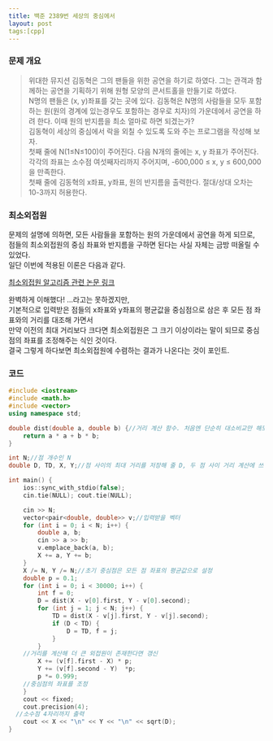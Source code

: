```yaml
---
title: 백준 2389번 세상의 중심에서
layout: post
tags:[cpp]
---
```

### 문제 개요
> 위대한 뮤지션 김동혁은 그의 팬들을 위한 공연을 하기로 하였다. 그는 관객과 함께하는 공연을 기획하기 위해 원형 모양의 콘서트홀을 만들기로 하였다.  
> N명의 팬들은 (x, y)좌표를 갖는 곳에 있다. 김동혁은 N명의 사람들을 모두 포함하는 원(원의 경계에 있는경우도 포함하는 경우로 치자)의 가운데에서 공연을 하려 한다. 이때 원의 반지름을 최소 얼마로 하면 되겠는가?  
> 김동혁이 세상의 중심에서 락을 외칠 수 있도록 도와 주는 프로그램을 작성해 보자.  
> 첫째 줄에 N(1≤N≤100)이 주어진다. 다음 N개의 줄에는 x, y 좌표가 주어진다. 각각의 좌표는 소수점 여섯째자리까지 주어지며, -600,000 ≤ x, y ≤ 600,000을 만족한다.  
> 첫째 줄에 김동혁의 x좌표, y좌표, 원의 반지름을 출력한다. 절대/상대 오차는 10-3까지 허용한다.

### 최소외접원
문제의 설명에 의하면, 모든 사람들을 포함하는 원의 가운데에서 공연을 하게 되므로,  
점들의 최소외접원의 중심 좌표와 반지름을 구하면 된다는 사실 자체는 금방 떠올릴 수 있었다.  
일단 이번에 적용된 이론은 다음과 같다.

[최소외접원 알고리즘 관련 논문 링크](http://dspace.mit.edu/bitstream/handle/1721.1/4015/HPCES024.pdf?sequence=2)

완벽하게 이해했다! ...라고는 못하겠지만,  
기본적으로 입력받은 점들의 x좌표와 y좌표의 평균값을 중심점으로 삼은 후 모든 점 좌표와의 거리를 대조해 가면서  
만약 이전의 최대 거리보다 크다면 최소외접원은 그 크기 이상이라는 말이 되므로 중심점의 좌표를 조정해주는 식인 것이다.  
결국 그렇게 하다보면 최소외접원에 수렴하는 결과가 나온다는 것이 포인트.
### 코드
```c++
#include <iostream>
#include <math.h>
#include <vector>
using namespace std;

double dist(double a, double b) {//거리 계산 함수. 처음엔 단순히 대소비교만 해도 되니 루트 연산은 출력할떄 하기로 한다.
	return a * a + b * b;
}

int N;//점 개수인 N
double D, TD, X, Y;//점 사이의 최대 거리를 저장해 줄 D, 두 점 사이 거리 계산에 쓰일 변수 TD, 외접원 중심점 좌표가 될 X, Y

int main() {
	ios::sync_with_stdio(false);
	cin.tie(NULL); cout.tie(NULL);

	cin >> N;
	vector<pair<double, double>> v;//입력받을 벡터
	for (int i = 0; i < N; i++) {
		double a, b;
		cin >> a >> b;
		v.emplace_back(a, b);
		X += a, Y += b;
	}
	X /= N, Y /= N;//초기 중심점은 모든 점 좌표의 평균값으로 설정
	double p = 0.1;
	for (int i = 0; i < 30000; i++) {
		int f = 0;
		D = dist(X - v[0].first, Y - v[0].second);
		for (int j = 1; j < N; j++) {
			TD = dist(X - v[j].first, Y - v[j].second);
			if (D < TD) { 
				D = TD, f = j; 
			}
		}
    //거리를 계산해 더 큰 외접원이 존재한다면 갱신
		X += (v[f].first - X) * p;
		Y += (v[f].second - Y)  *p;
		p *= 0.999;
    //중심점의 좌표를 조정
	}
	cout << fixed;
	cout.precision(4);
  //소수점 4자리까지 출력
	cout << X << "\n" << Y << "\n" << sqrt(D);
}
```
